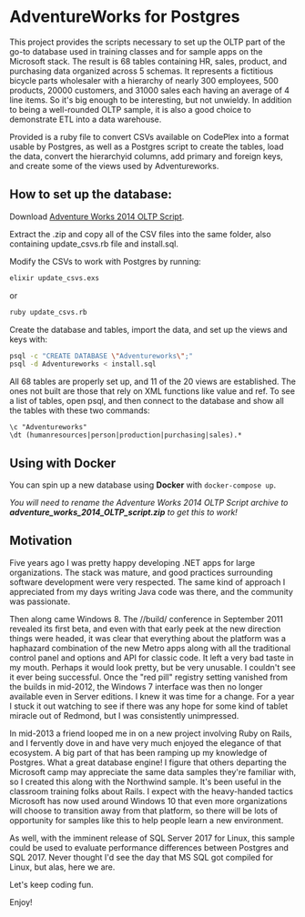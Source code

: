 # AdventureWorks for Postgres

This project provides the scripts necessary to set up the OLTP part of the go-to database used in
training classes and for sample apps on the Microsoft stack. The result is 68 tables containing HR,
sales, product, and purchasing data organized across 5 schemas. It represents a fictitious bicycle
parts wholesaler with a hierarchy of nearly 300 employees, 500 products, 20000 customers, and 31000
sales each having an average of 4 line items. So it's big enough to be interesting, but not
unwieldy. In addition to being a well-rounded OLTP sample, it is also a good choice to demonstrate
ETL into a data warehouse.

Provided is a ruby file to convert CSVs available on CodePlex into a format usable by Postgres, as
well as a Postgres script to create the tables, load the data, convert the hierarchyid columns, add
primary and foreign keys, and create some of the views used by Adventureworks.

## How to set up the database:

Download [Adventure Works 2014 OLTP Script](https://github.com/Microsoft/sql-server-samples/releases/download/adventureworks/AdventureWorks-oltp-install-script.zip).

Extract the .zip and copy all of the CSV files into the same folder, also containing update_csvs.rb file and install.sql.

Modify the CSVs to work with Postgres by running:
```sh
elixir update_csvs.exs
```

or

```sh
ruby update_csvs.rb
```
Create the database and tables, import the data, and set up the views and keys with:
```sh
psql -c "CREATE DATABASE \"Adventureworks\";"
psql -d Adventureworks < install.sql
```
All 68 tables are properly set up, and 11 of the 20 views are established.  The ones not built are those that rely on XML functions like value and ref.  To see a list of tables, open psql, and then connect to the database and show all the tables with these two commands:
```
\c "Adventureworks"
\dt (humanresources|person|production|purchasing|sales).*
```

## Using with Docker

You can spin up a new database using **Docker** with `docker-compose up`.

_You will need to rename the Adventure Works 2014 OLTP Script archive to **adventure_works_2014_OLTP_script.zip** to get this to work!_


## Motivation

Five years ago I was pretty happy developing .NET apps for large organizations.  The stack was
mature, and good practices surrounding software development were very respected.  The same kind of
approach I appreciated from my days writing Java code was there, and the community was passionate.

Then along came Windows 8.  The //build/ conference in September 2011 revealed its first beta, and
even with that early peek at the new direction things were headed, it was clear that everything about
the platform was a haphazard combination of the new Metro apps along with all the traditional control
panel and options and API for classic code.  It left a very bad taste in my mouth.  Perhaps it would
look pretty, but be very unusable.  I couldn't see it ever being successful.  Once the "red pill"
registry setting vanished from the builds in mid-2012, the Windows 7 interface was then no longer
available even in Server editions.  I knew it was time for a change.  For a year I stuck it out
watching to see if there was any hope for some kind of tablet miracle out of Redmond, but I was
consistently unimpressed.

In mid-2013 a friend looped me in on a new project involving Ruby on Rails, and I fervently dove in
and have very much enjoyed the elegance of that ecosystem.  A big part of that has been ramping up my
knowledge of Postgres.  What a great database engine!  I figure that others departing the Microsoft
camp may appreciate the same data samples they're familiar with, so I created this along with the
Northwind sample.  It's been useful in the classroom training folks about Rails.  I expect with the
heavy-handed tactics Microsoft has now used around Windows 10 that even more organizations will
choose to transition away from that platform, so there will be lots of opportunity for samples like
this to help people learn a new environment.

As well, with the imminent release of SQL Server 2017 for Linux, this sample could be used to
evaluate performance differences between Postgres and SQL 2017.  Never thought I'd see the day that
MS SQL got compiled for Linux, but alas, here we are. 

Let's keep coding fun.

Enjoy!
